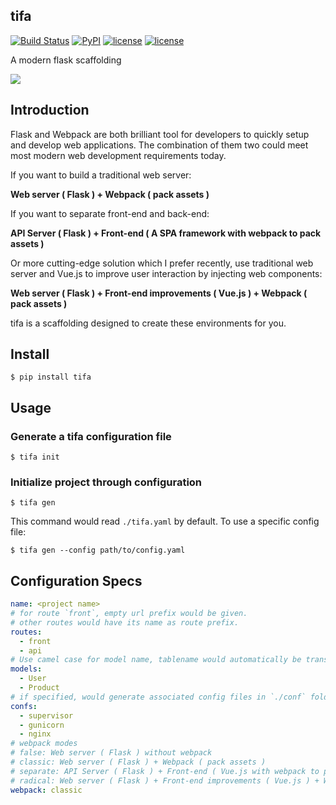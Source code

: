 tifa
---
[![Build Status](https://travis-ci.org/wddwycc/tifa.svg?branch=master)](https://travis-ci.org/wddwycc/tifa)
[![PyPI](https://img.shields.io/pypi/v/tifa.svg)](https://pypi.python.org/pypi/tifa)
[![license](https://img.shields.io/pypi/pyversions/tifa.svg)](https://pypi.python.org/pypi/tifa)
[![license](https://img.shields.io/pypi/l/tifa.svg)](https://pypi.python.org/pypi/tifa)

A modern flask scaffolding

![](https://storage.googleapis.com/duan/etc/A45A991C-54C7-4B6A-8906-9265CE7893E8/tifa.jpg)

## Introduction

Flask and Webpack are both brilliant tool for developers to quickly setup and develop web applications. The combination of them two could meet most modern web development requirements today.

If you want to build a traditional web server:

**Web server ( Flask ) + Webpack ( pack assets )**

If you want to separate front-end and back-end:

**API Server ( Flask ) + Front-end ( A SPA framework with webpack to pack assets )**

Or more cutting-edge solution which I prefer recently, use traditional web server and Vue.js to improve user interaction by injecting web components:

**Web server ( Flask ) + Front-end improvements ( Vue.js )  + Webpack ( pack assets )**



tifa is a scaffolding designed to create these environments for you.



## Install

```
$ pip install tifa
```

## Usage

### Generate a tifa configuration file

```
$ tifa init
```

### Initialize project through configuration

```
$ tifa gen
```

This command would read `./tifa.yaml` by default. To use a specific config file:

```
$ tifa gen --config path/to/config.yaml
```

## Configuration Specs

```yaml
name: <project name>
# for route `front`, empty url prefix would be given.
# other routes would have its name as route prefix.
routes:
  - front
  - api
# Use camel case for model name, tablename would automatically be transformed to underscore.
models:
  - User
  - Product
# if specified, would generate associated config files in `./conf` folder
confs:
  - supervisor
  - gunicorn
  - nginx
# webpack modes
# false: Web server ( Flask ) without webpack
# classic: Web server ( Flask ) + Webpack ( pack assets )
# separate: API Server ( Flask ) + Front-end ( Vue.js with webpack to pack assets )
# radical: Web server ( Flask ) + Front-end improvements ( Vue.js ) + Webpack ( pack assets )
webpack: classic
```

